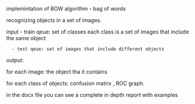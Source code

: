 implemintation of BOW algorithm - bag of words  

recognizing objects in a set of images.

input - train qeue: set of classes each class is a set of images that include the same object
       
      - test qeue: set of images that include different objects
      
output: 

for each image: the object tha it contains 

for each class of objects: confusion matrix , ROC graph.

in the docx file you can see a complete in depth report with examples 
